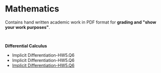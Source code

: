 <h1>Mathematics</b></h1>
<p>Contains hand written academic work in PDF format for <strong>grading and "show your work purposes"</strong>.</p>
<br>
<body>
<p><b>Differential Calculus</b></p>
<ul>
  <li>Implicit Differentiation-HW5.Q6</li>
  <li>Implicit Differentiation-HW5.Q6</li>
  <li><a href="https://github.com/markrandyreid/math/blob/main/calc1.hw5.q6.pdf" target="_blank">Implicit Differentiation-HW5.Q6</a></li>
</ul>
</body>

